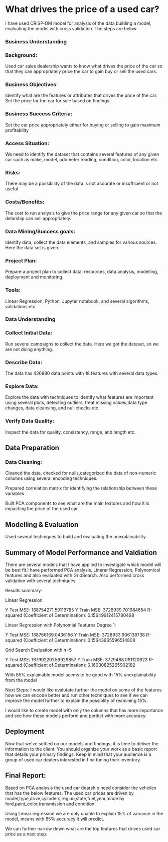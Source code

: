 # What drives the price of a used car?

I have used CRISP-DM model for analysis of the data,building a model, evaluating the model with cross validation.
The steps are below.

### Business Understanding

### Background:
Used car sales dealership wants to know what drives the price of the car so that they can appropriately price the car to gain buy or sell the used cars.
### Business Objectives: 
Identify what are the features or attributes that drives the price of the car. Set the price for the car for sale based on findings.
### Business Success Criteria: 
Set the car price appropriately either for buying or selling to gain maximum profitability
### Access Situation: 
We need to identify the dataset that contains several features of any given car such as make, model, odometer reading, condition, color, location etc.
### Risks: 
There may be a possibility of the data is not accurate or insufficient or not useful
### Costs/Benefits: 
The cost to run analysis to give the price range for any given car so that the delarship can sell appropriately.
### Data Mining/Success goals: 
Identify data, collect the data elements, and samples for various sources. Here the data set is given.
### Project Plan: 
Prepare a project plan to collect data, resources, data analysis,  modelling, deployment and monitoring.
### Tools: 
Linear Regression, Python, Jupyter notebook, and several algorithms, validations etc.


### Data Understanding

### Collect Initial Data:
Run several campaigns to collect the data. Here we got the dataset, so we are not doing anything.
### Describe Data:
The data has 426880 data points with 18 features with several data types.
### Explore Data: 
Explore the data with techniques to identify what features are important using several plots, detecting outliers, treat missing values,data type changes, data cleansing, and null checks etc.
### Verify Data Quality: 
Inspect the data for quality, consistency, range, and length etc.

## Data Preparation

### Data Cleaning:
Cleaned the data, checked for nulls,categorized the data of non-numeric columns using several encoding techniques.

Prepared correlation matrix for identifying the relationship between these variables

Built PCA components to see what are the main features and how it is impacting the price of the used car.

## Modelling & Evaluation

Used several techniques to build and evaluating the unexplainability.
## Summary of Model Performance and Valdiation

There are several models that I have applied to investigate whick model will be best fit.I have performed PCA analysis, Linerar Regression, Polynomical features and also evaluated with GridSearch. Also performed cross validation with several techniques

Results summary:

Linear Regression

Y Test MSE: 168754271.59119785
Y Train MSE: 3728939.701984654
R-squared (Coefficient of Determination): 0.15649912415780498

Linear Regression with Polynomial Features Degree 1:


Y Test MSE: 168766169.0436156
Y Train MSE: 3728933.906139738
R-squared (Coefficient of Determination): 0.15643965596514808

Grid Search Evaluation with n=5

Y Test MSE: 167992201.59929857
Y Train MSE: 3729488.081120623
R-squared (Coefficient of Determination): 0.16030825265902182


With 85% explainable model seems to be good with 15% unexplainability from the model


Next Steps:
I would like evalutate further the model on some of the features how we can encode better and run other techniques to see if we can improve the model further to explain the possiblity of reamining 15%.

I would like to create model with only the columns that has more importance and see how these models perform and perdict with more accuracy.



## Deployment
Now that we've settled on our models and findings, it is time to deliver the information to the client. You should organize your work as a basic report that details your primary findings. Keep in mind that your audience is a group of used car dealers interested in fine tuning their inventory.

## Final Report:
Based on PCA analysis the used car dearship need consider the vehicles that has the below features. The used car prices are driven by model,type,drive,cylinders,region,state,fuel,year,made by ford,paint_color,transmission and condition.

Using Linear regression we are only unable to explain 15% of variance in the model, means with 85% accuracy it will predict.

We can further narrow down what are the top features that drives used car price as a next step.
